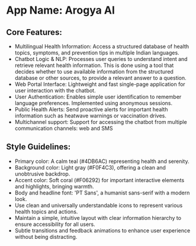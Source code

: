 # **App Name**: Arogya AI

## Core Features:

- Multilingual Health Information: Access a structured database of health topics, symptoms, and prevention tips in multiple Indian languages.
- Chatbot Logic & NLP: Processes user queries to understand intent and retrieve relevant health information. This is done using a tool that decides whether to use available information from the structured database or other sources, to provide a relevant answer to a question.
- Web Portal Interface: Lightweight and fast single-page application for user interaction with the chatbot.
- User Authentication: Enables simple user identification to remember language preferences. Implemented using anonymous sessions.
- Public Health Alerts: Send proactive alerts for important health information such as heatwave warnings or vaccination drives.
- Multichannel support: Support for accessing the chatbot from multiple communication channels: web and SMS

## Style Guidelines:

- Primary color: A calm teal (#4DB6AC) representing health and serenity.
- Background color: Light gray (#F0F4C3), offering a clean and unobtrusive backdrop.
- Accent color: Soft coral (#F06292) for important interactive elements and highlights, bringing warmth.
- Body and headline font: 'PT Sans', a humanist sans-serif with a modern look.
- Use clean and universally understandable icons to represent various health topics and actions.
- Maintain a simple, intuitive layout with clear information hierarchy to ensure accessibility for all users.
- Subtle transitions and feedback animations to enhance user experience without being distracting.
